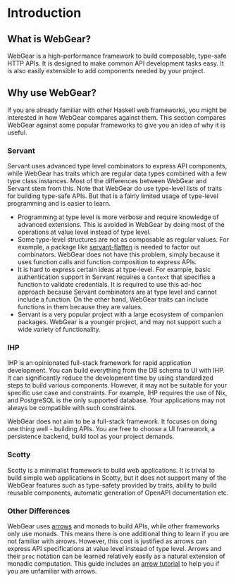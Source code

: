 # Introduction

## What is WebGear?
WebGear is a high-performance framework to build composable, type-safe HTTP APIs. It is designed to make common API
development tasks easy. It is also easily extensible to add components needed by your project.

## Why use WebGear?
If you are already familiar with other Haskell web frameworks, you might be interested in how WebGear compares against
them. This section compares WebGear against some popular frameworks to give you an idea of why it is useful.

### Servant
Servant uses advanced type level combinators to express API components, while WebGear has traits which are regular data
types combined with a few type class instances. Most of the differences between WebGear and Servant stem from this. Note
that WebGear do use type-level lists of traits for building type-safe APIs. But that is a fairly limited usage of
type-level programming and is easier to learn.

* Programming at type level is more verbose and require knowledge of advanced extensions. This is avoided in WebGear by
  doing most of the operations at value level instead of type level.
* Some type-level structures are not as composable as regular values. For example, a package like
  [servant-flatten](https://github.com/alpmestan/servant-flatten) is needed to factor out combinators. WebGear does not
  have this problem, simply because it uses function calls and function composition to express APIs.
* It is hard to express certain ideas at type-level. For example, basic authentication support in Servant requires a
  `Context` that specifies a function to validate credentials. It is required to use this ad-hoc approach because
  Servant combinators are at type level and cannot include a function. On the other hand, WebGear traits can include
  functions in them because they are values.
* Servant is a very popular project with a large ecosystem of companion packages. WebGear is a younger project, and may
  not support such a wide variety of functionality.

### IHP
IHP is an opinionated full-stack framework for rapid application development. You can build everything from the DB
schema to UI with IHP. It can significantly reduce the development time by using standardized steps to build various
components. However, it may not be suitable for your specific use case and constraints. For example, IHP requires the
use of Nix, and PostgreSQL is the only supported database. Your applications may not always be compatible with such
constraints.

WebGear does not aim to be a full-stack framework. It focuses on doing one thing well - building APIs. You are free to
choose a UI framework, a persistence backend, build tool as your project demands.

### Scotty
Scotty is a minimalist framework to build web applications. It is trivial to build simple web applications in Scotty,
but it does not support many of the WebGear features such as type-safety provided by traits, ability to build reusable
components, automatic generation of OpenAPI documentation etc.

### Other Differences
WebGear uses [arrows](https://www.haskell.org/arrows/) and monads to build APIs, while other frameworks only use
monads. This means there is one additional thing to learn if you are not familiar with arrows. However, this cost is
justified as arrows can express API specifications at value level instead of type level. Arrows and their `proc`
notation can be learned relatively easily as a natural extension of monadic computation. This guide includes an [arrow
tutorial](../reference/arrows-tutorial.md) to help you if you are unfamiliar with arrows.
